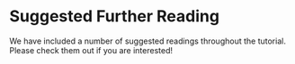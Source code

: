 # Suggested Further Reading

We have included a number of suggested readings throughout the tutorial. Please check them out if you are interested!